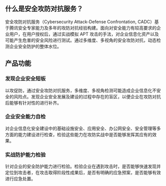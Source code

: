 ## 什么是安全攻防对抗服务？
安全攻防对抗服务（Cybersecurity Attack-Defense Confrontation, CADC）基于腾讯安全专家能力及多年的攻防对抗经验构建。面向对安全能力有较高要求的企业用户，在用户授权后，通过实战模拟 APT 攻击的手法，对企业信息化资产以及可能产生危害的安全风险进行测试。通过多维度、多视角的安全攻防对抗，动态检测企业安全防护的整体水位。

## 产品功能
### 发现企业安全短板
以攻促防，通过安全攻防对抗服务，多维度、多视角检测可能造成企业信息化不安全的风险点。发现企业安全发展及建设的过程中存在的盲区，以便企业在攻防对抗后能够有针对性的进行补齐。

### 企业安全能力自检
对企业信息化安全建设中的基础设施安全、应用安全、办公网安全、安全管理等多方面的能力建设进行检查，检验这些能力在攻防实战中是否能够发挥其应有的效果。

### 实战防护能力检验
针对企业的安全防护能力进行检验。检验企业在遇到攻击时，是否能够快速发现并定位到攻击者，在攻击取得阶段性成果后，是否有明确的应急预案，是否能够有效进行应急处置。
